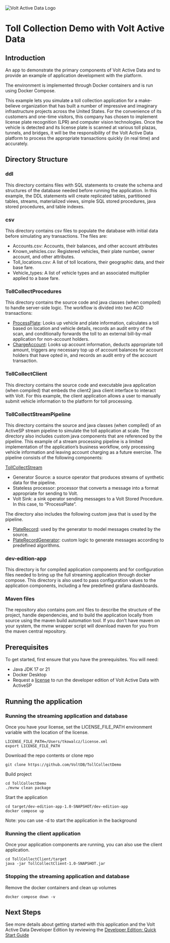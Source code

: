<img title="Volt Active Data" alt="Volt Active Data Logo" src="http://52.210.27.140:8090/voltdb-awswrangler-servlet/VoltActiveData.png?repo=charglt">


# Toll Collection Demo with Volt Active Data
## Introduction

An app to demonstrate the primary components of Volt Active Data and to provide an example of application development with the platform.

The environment is implemented through Docker containers and is run using Docker Compose.

This example lets you simulate a toll collection application for a make-believe organization that has built a number of impressive and imaginary infrastructure projects across the United States. For the convenience of its customers and one-time visitors, this company has chosen to implement license plate recognition (LPR) and computer vision technologies. Once the vehicle is detected and its license plate is scanned at various toll plazas, tunnels, and bridges, it will be the responsibility of the Volt Active Data platform to process the appropriate transactions quickly (in real time) and accurately.

## Directory Structure

### ddl

This directory contains files with SQL statements to create the schema and structures of the database needed before running the application. In this example, the DDL statements will create replicated tables, partitioned tables, streams, materialized views, simple SQL stored procedures, java stored procedures, and table indexes.

### csv

This directory contains csv files to populate the database with initial data before simulating any transactions. The files are:

- Accounts.csv: Accounts, their balances, and other account attributes  
- Known\_vehicles.csv: Registered vehicles, their plate number, owner account, and other attributes.  
- Toll\_locations.csv: A list of toll locations, their geographic data, and their base fare.  
- Vehicle\_types: A list of vehicle types and an associated multiplier applied to a base fare.

### TollCollectProcedures

This directory contains the source code and java classes (when compiled) to handle server-side logic. The workflow is divided into two ACID transactions:

- [ProcessPlate](TollCollectProcedures/src/main/java/com/voltdb/tollcollect/procedures/ProcessPlate.java): Looks up vehicle and plate information, calculates a toll based on location and vehicle details, records an audit entry of the scan, and conditionally forwards the toll to an external bill-by-mail application for non-account holders.  
- [ChargeAccount](TollCollectProcedures/src/main/java/com/voltdb/tollcollect/procedures/ChargeAccount.java): Looks up account information, deducts appropriate toll amount, triggers any necessary top up of account balances for account holders that have opted in, and records an audit entry of the account transaction.

### TollCollectClient

This directory contains the source code and executable java application (when compiled) that embeds the client2 java client interface to interact with Volt. For this example, the client application allows a user to manually submit vehicle information to the platform for toll processing.

### TollCollectStreamPipeline

This directory contains the source and java classes (when compiled) of an ActiveSP stream pipeline to simulate the toll application at scale. The directory also includes custom java components that are referenced by the pipeline. This example of a stream processing pipeline is a limited implementation of the application’s business workflow, only processing vehicle information and leaving account charging as a future exercise. The pipeline consists of the following components:

[TollCollectStream](https://github.com/VoltDB/TollCollectDemo/blob/master/TollCollectStreamPipeline/src/main/java/com/voltdb/tollcollect/pipeline/TollCollectStream.java)
- Generator Source: a source operator that produces streams of synthetic data for the pipeline.  
- Stateless processor: processor that converts a message into a format appropriate for sending to Volt.  
- Volt Sink: a sink operator sending messages to a Volt Stored Procedure. In this case, to “ProcessPlate”.

The directory also includes the following custom java that is used by the pipeline.

- [PlateRecord](https://github.com/VoltDB/TollCollectDemo/blob/master/TollCollectStreamPipeline/src/main/java/com/voltdb/tollcollect/pipeline/PlateRecord.java): used by the generator to model messages created by the source.  
- [PlateRecordGenerator](https://github.com/VoltDB/TollCollectDemo/blob/master/TollCollectStreamPipeline/src/main/java/com/voltdb/tollcollect/pipeline/PlateRecordGenerator.java): custom logic to generate messages according to predefined algorithms.

### dev-edition-app

This directory is for compiled application components and for configuration files needed to bring up the full streaming application through docker compose. This directory is also used to pass configuration values to the application components, including a few predefined grafana dashboards.

### Maven files

The repository also contains pom.xml files to describe the structure of the project, handle dependencies, and to build the application locally from source using the maven build automation tool. If you don’t have maven on your system, the mvnw wrapper script will download maven for you from the maven central repository.

## Prerequisites

To get started, first ensure that you have the prerequisites. You will need:

- Java JDK 17 or 21  
- Docker Desktop  
- Request a [license](https://www.voltactivedata.com/developer-edition/) to run the developer edition of Volt Active Data with ActiveSP

## Running the application

### Running the streaming application and database

Once you have your license, set the LICENSE\_FILE\_PATH environment variable with the location of the license.

```
LICENSE_FILE_PATH=/Users/tkowalcz/license.xml
export LICENSE_FILE_PATH
```

Download the repo contents or clone repo

```
git clone https://github.com/VoltDB/TollCollectDemo
```

Build project

```
cd TollCollectDemo
./mvnw clean package
```

Start the application

```
cd target/dev-edition-app-1.0-SNAPSHOT/dev-edition-app
docker compose up
```

Note: you can use \-d to start the application in the background

### Running the client application

Once your application components are running, you can also use the client application.

```
cd TollCollectClient/target
java -jar TollCollectClient-1.0-SNAPSHOT.jar
```

### Stopping the streaming application and database

Remove the docker containers and clean up volumes

```
docker compose down -v
```

## Next Steps

See more details about getting started with this application and the Volt Active Data Developer Edition by reviewing the [Developer Edition: Quick Start Guide](https://www.voltactivedata.com/developer-edition-quick-start-guide/)  


